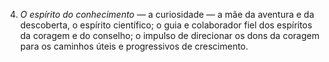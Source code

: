 ﻿4. <em>O espírito do conhecimento —</em> a curiosidade — a mãe da aventura e da descoberta, o espírito científico; o guia e colaborador fiel dos espíritos da coragem e do conselho; o impulso de direcionar os dons da coragem para os caminhos úteis e progressivos de crescimento.